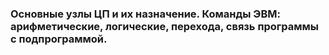 ### Основные узлы ЦП и их назначение. Команды ЭВМ: арифметические, логические, перехода, связь программы с подпрограммой.